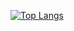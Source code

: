 [![Top Langs](https://github-readme-stats.vercel.app/api/top-langs/?username=Bobotet)](https://github.com/Bobotet/github-readme-stats)
